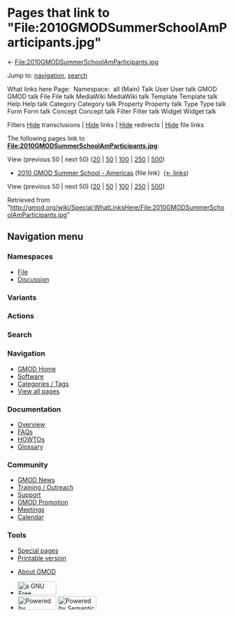 <div id="mw-page-base" class="noprint">

</div>

<div id="mw-head-base" class="noprint">

</div>

<div id="content" class="mw-body" role="main">

<span id="top"></span>

<div id="mw-js-message" style="display:none;">

</div>



# <span dir="auto">Pages that link to "File:2010GMODSummerSchoolAmParticipants.jpg"</span>

<div id="bodyContent">

<div id="contentSub">

←
[File:2010GMODSummerSchoolAmParticipants.jpg](/wiki/File:2010GMODSummerSchoolAmParticipants.jpg "File:2010GMODSummerSchoolAmParticipants.jpg")

</div>

<div id="jump-to-nav" class="mw-jump">

Jump to: [navigation](#mw-navigation), [search](#p-search)

</div>

<div id="mw-content-text">

What links here Page:  Namespace:  all (Main) Talk User User talk GMOD
GMOD talk File File talk MediaWiki MediaWiki talk Template Template talk
Help Help talk Category Category talk Property Property talk Type Type
talk Form Form talk Concept Concept talk Filter Filter talk Widget
Widget talk

Filters
[Hide](/mediawiki/index.php?title=Special:WhatLinksHere/File:2010GMODSummerSchoolAmParticipants.jpg&hidetrans=1 "Special:WhatLinksHere/File:2010GMODSummerSchoolAmParticipants.jpg")
transclusions \|
[Hide](/mediawiki/index.php?title=Special:WhatLinksHere/File:2010GMODSummerSchoolAmParticipants.jpg&hidelinks=1 "Special:WhatLinksHere/File:2010GMODSummerSchoolAmParticipants.jpg")
links \|
[Hide](/mediawiki/index.php?title=Special:WhatLinksHere/File:2010GMODSummerSchoolAmParticipants.jpg&hideredirs=1 "Special:WhatLinksHere/File:2010GMODSummerSchoolAmParticipants.jpg")
redirects \|
[Hide](/mediawiki/index.php?title=Special:WhatLinksHere/File:2010GMODSummerSchoolAmParticipants.jpg&hideimages=1 "Special:WhatLinksHere/File:2010GMODSummerSchoolAmParticipants.jpg")
file links

The following pages link to
**[File:2010GMODSummerSchoolAmParticipants.jpg](/wiki/File:2010GMODSummerSchoolAmParticipants.jpg "File:2010GMODSummerSchoolAmParticipants.jpg")**:

View (previous 50 \| next 50)
([20](/mediawiki/index.php?title=Special:WhatLinksHere/File:2010GMODSummerSchoolAmParticipants.jpg&limit=20 "Special:WhatLinksHere/File:2010GMODSummerSchoolAmParticipants.jpg")
\|
[50](/mediawiki/index.php?title=Special:WhatLinksHere/File:2010GMODSummerSchoolAmParticipants.jpg&limit=50 "Special:WhatLinksHere/File:2010GMODSummerSchoolAmParticipants.jpg")
\|
[100](/mediawiki/index.php?title=Special:WhatLinksHere/File:2010GMODSummerSchoolAmParticipants.jpg&limit=100 "Special:WhatLinksHere/File:2010GMODSummerSchoolAmParticipants.jpg")
\|
[250](/mediawiki/index.php?title=Special:WhatLinksHere/File:2010GMODSummerSchoolAmParticipants.jpg&limit=250 "Special:WhatLinksHere/File:2010GMODSummerSchoolAmParticipants.jpg")
\|
[500](/mediawiki/index.php?title=Special:WhatLinksHere/File:2010GMODSummerSchoolAmParticipants.jpg&limit=500 "Special:WhatLinksHere/File:2010GMODSummerSchoolAmParticipants.jpg"))

- [2010 GMOD Summer School -
  Americas](/wiki/2010_GMOD_Summer_School_-_Americas "2010 GMOD Summer School - Americas")
  (file link) ‎ <span class="mw-whatlinkshere-tools">([←
  links](/mediawiki/index.php?title=Special:WhatLinksHere&target=2010+GMOD+Summer+School+-+Americas "Special:WhatLinksHere"))</span>

View (previous 50 \| next 50)
([20](/mediawiki/index.php?title=Special:WhatLinksHere/File:2010GMODSummerSchoolAmParticipants.jpg&limit=20 "Special:WhatLinksHere/File:2010GMODSummerSchoolAmParticipants.jpg")
\|
[50](/mediawiki/index.php?title=Special:WhatLinksHere/File:2010GMODSummerSchoolAmParticipants.jpg&limit=50 "Special:WhatLinksHere/File:2010GMODSummerSchoolAmParticipants.jpg")
\|
[100](/mediawiki/index.php?title=Special:WhatLinksHere/File:2010GMODSummerSchoolAmParticipants.jpg&limit=100 "Special:WhatLinksHere/File:2010GMODSummerSchoolAmParticipants.jpg")
\|
[250](/mediawiki/index.php?title=Special:WhatLinksHere/File:2010GMODSummerSchoolAmParticipants.jpg&limit=250 "Special:WhatLinksHere/File:2010GMODSummerSchoolAmParticipants.jpg")
\|
[500](/mediawiki/index.php?title=Special:WhatLinksHere/File:2010GMODSummerSchoolAmParticipants.jpg&limit=500 "Special:WhatLinksHere/File:2010GMODSummerSchoolAmParticipants.jpg"))

</div>

<div class="printfooter">

Retrieved from
"<http://gmod.org/wiki/Special:WhatLinksHere/File:2010GMODSummerSchoolAmParticipants.jpg>"

</div>

<div id="catlinks" class="catlinks catlinks-allhidden">

</div>

<div class="visualClear">

</div>

</div>

</div>

<div id="mw-navigation">

## Navigation menu

<div id="mw-head">



<div id="left-navigation">

<div id="p-namespaces" class="vectorTabs" role="navigation"
aria-labelledby="p-namespaces-label">

### Namespaces

- <span id="ca-nstab-image"><a href="/wiki/File:2010GMODSummerSchoolAmParticipants.jpg"
  accesskey="c" title="View the file page [c]">File</a></span>
- <span id="ca-talk"><a
  href="/mediawiki/index.php?title=File_talk:2010GMODSummerSchoolAmParticipants.jpg&amp;action=edit&amp;redlink=1"
  accesskey="t"
  title="Discussion about the content page [t]">Discussion</a></span>

</div>

<div id="p-variants" class="vectorMenu emptyPortlet" role="navigation"
aria-labelledby="p-variants-label">

### 

### Variants[](#)

<div class="menu">

</div>

</div>

</div>

<div id="right-navigation">



<div id="p-cactions" class="vectorMenu emptyPortlet" role="navigation"
aria-labelledby="p-cactions-label">

### Actions[](#)

<div class="menu">

</div>

</div>

<div id="p-search" role="search">

### Search

<div id="simpleSearch">

</div>

</div>

</div>

</div>

<div id="mw-panel">

<div id="p-logo" role="banner">

<a href="/wiki/Main_Page"
style="background-image: url(http://gmod.org/images/GMOD-cogs.png);"
title="Visit the main page"></a>

</div>

<div id="p-Navigation" class="portal" role="navigation"
aria-labelledby="p-Navigation-label">

### Navigation

<div class="body">

- <span id="n-GMOD-Home">[GMOD Home](/wiki/Main_Page)</span>
- <span id="n-Software">[Software](/wiki/GMOD_Components)</span>
- <span id="n-Categories-.2F-Tags">[Categories /
  Tags](/wiki/Categories)</span>
- <span id="n-View-all-pages">[View all
  pages](/wiki/Special:AllPages)</span>

</div>

</div>

<div id="p-Documentation" class="portal" role="navigation"
aria-labelledby="p-Documentation-label">

### Documentation

<div class="body">

- <span id="n-Overview">[Overview](/wiki/Overview)</span>
- <span id="n-FAQs">[FAQs](/wiki/Category:FAQ)</span>
- <span id="n-HOWTOs">[HOWTOs](/wiki/Category:HOWTO)</span>
- <span id="n-Glossary">[Glossary](/wiki/Glossary)</span>

</div>

</div>

<div id="p-Community" class="portal" role="navigation"
aria-labelledby="p-Community-label">

### Community

<div class="body">

- <span id="n-GMOD-News">[GMOD News](/wiki/GMOD_News)</span>
- <span id="n-Training-.2F-Outreach">[Training /
  Outreach](/wiki/Training_and_Outreach)</span>
- <span id="n-Support">[Support](/wiki/Support)</span>
- <span id="n-GMOD-Promotion">[GMOD
  Promotion](/wiki/GMOD_Promotion)</span>
- <span id="n-Meetings">[Meetings](/wiki/Meetings)</span>
- <span id="n-Calendar">[Calendar](/wiki/Calendar)</span>

</div>

</div>

<div id="p-tb" class="portal" role="navigation"
aria-labelledby="p-tb-label">

### Tools

<div class="body">

- <span id="t-specialpages"><a href="/wiki/Special:SpecialPages" accesskey="q"
  title="A list of all special pages [q]">Special pages</a></span>
- <span id="t-print"><a
  href="/mediawiki/index.php?title=Special:WhatLinksHere/File:2010GMODSummerSchoolAmParticipants.jpg&amp;printable=yes"
  rel="alternate" accesskey="p"
  title="Printable version of this page [p]">Printable version</a></span>

</div>

</div>

</div>

</div>

<div id="footer" role="contentinfo">

- <span id="footer-places-about">[About
  GMOD](/wiki/GMOD:About "GMOD:About")</span>

<!-- -->

- <span id="footer-copyrightico">[<img src="http://www.gnu.org/graphics/gfdl-logo-small.png" width="88"
  height="31" alt="a GNU Free Documentation License" />](http://www.gnu.org/licenses/fdl-1.3.html)</span>
- <span id="footer-poweredbyico">[<img src="/mediawiki/skins/common/images/poweredby_mediawiki_88x31.png"
  width="88" height="31" alt="Powered by MediaWiki" />](//www.mediawiki.org/)
  [<img
  src="/mediawiki/extensions/SemanticMediaWiki/includes/../resources/images/smw_button.png"
  width="88" height="31" alt="Powered by Semantic MediaWiki" />](https://www.semantic-mediawiki.org/wiki/Semantic_MediaWiki)</span>

<div style="clear:both">

</div>

</div>
